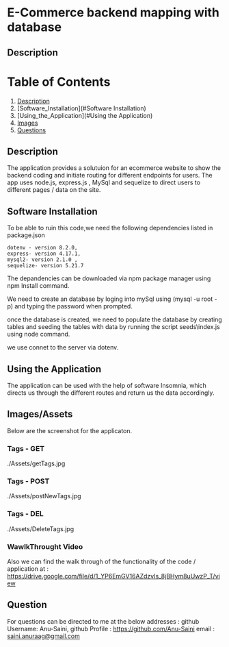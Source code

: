 # E-Commerce backend mapping with database

## Description 
# Table of Contents
1. [Description](#Description)
2. [Software_Installation](#Software Installation)
3. [Using_the_Application](#Using the Application)
4. [Images](#Images)
5. [Questions](#Questions)

## Description 
The application provides a solutuion for an ecommerce website to show the backend coding and initiate routing for different endpoints for users. The app uses node.js, express.js , MySql and sequelize to direct users to different pages / data on the site.

## Software Installation
To be able to ruin this code,we need the following dependencies listed in package.json 
    
    dotenv - version 8.2.0,
    express- version 4.17.1,
    mysql2- version 2.1.0 ,
    sequelize- version 5.21.7  

The depandencies can be downloaded via npm package manager using npm Install command.

We need to create an database by loging into mySql using (mysql -u root -p) and typing the password when prompted.

once the database is created, we need to populate the database by creating tables and seeding the tables with data by running the script seeds\index.js using node command.

we use connet to the server via dotenv.

## Using the Application
The application can be used with the help of software Insomnia, which directs us through the different routes and return us the data accordingly.

## Images/Assets
Below are the screenshot for the applicaton.
### Tags - GET 
 ./Assets/getTags.jpg

### Tags - POST
 ./Assets/postNewTags.jpg

### Tags - DEL 
 ./Assets/DeleteTags.jpg


### WawlkThrought Video 
Also we can find the walk through of the functionality of the code / application at : https://drive.google.com/file/d/1_YP6EmGV16AZdzvIs_8jBHym8uUwzP_T/view

## Question
For questions can be directed to me at the below addresses :
github Username: Anu-Saini,
github Profile : https://github.com/Anu-Saini
email : saini.anuraag@gmail.com
